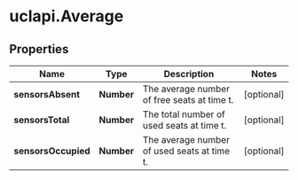 # uclapi.Average

## Properties

Name | Type | Description | Notes
------------ | ------------- | ------------- | -------------
**sensorsAbsent** | **Number** | The average number of free seats at time t. | [optional] 
**sensorsTotal** | **Number** | The total number of used seats at time t. | [optional] 
**sensorsOccupied** | **Number** | The average number of used seats at time t. | [optional] 


